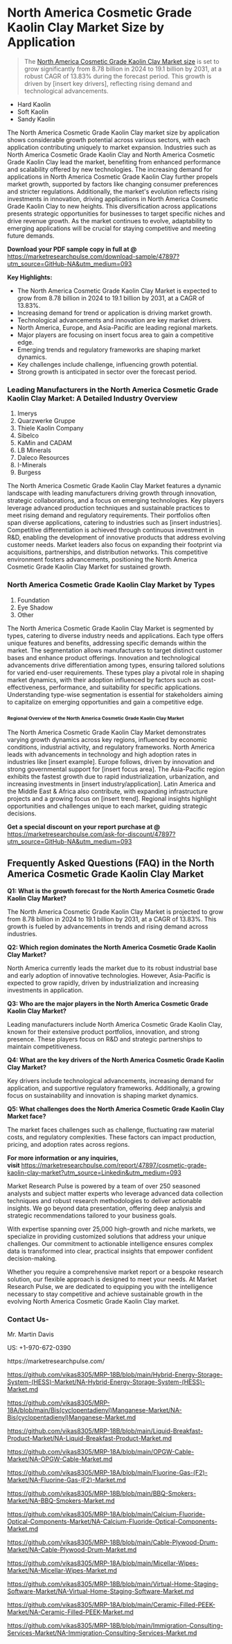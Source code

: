 <h1>North America Cosmetic Grade Kaolin Clay Market&nbsp;Size by Application</h1><blockquote><p>The <a href="https://marketresearchpulse.com/download-sample/47897?utm_source=GitHub-NA&amp;utm_medium=093">North America Cosmetic Grade Kaolin Clay Market size</a> is set to grow significantly from 8.78 billion in 2024 to 19.1 billion by 2031, at a robust CAGR of 13.83% during the forecast period. This growth is driven by [insert key drivers], reflecting rising demand and technological advancements.</p></blockquote><ul><li>Hard Kaolin<li> Soft Kaolin<li> Sandy Kaolin</li></ul><p>The North America Cosmetic Grade Kaolin Clay market size by application shows considerable growth potential across various sectors, with each application contributing uniquely to market expansion. Industries such as North America Cosmetic Grade Kaolin Clay and North America Cosmetic Grade Kaolin Clay lead the market, benefiting from enhanced performance and scalability offered by new technologies. The increasing demand for applications in North America Cosmetic Grade Kaolin Clay further propels market growth, supported by factors like changing consumer preferences and stricter regulations. Additionally, the market's evolution reflects rising investments in innovation, driving applications in North America Cosmetic Grade Kaolin Clay to new heights. This diversification across applications presents strategic opportunities for businesses to target specific niches and drive revenue growth. As the market continues to evolve, adaptability to emerging applications will be crucial for staying competitive and meeting future demands.</p><p><strong>Download your PDF sample copy in full at @ </strong><a href="https://marketresearchpulse.com/download-sample/47897?utm_source=GitHub-NA&amp;utm_medium=093">https://marketresearchpulse.com/download-sample/47897?utm_source=GitHub-NA&amp;utm_medium=093</a></p><p><strong>Key Highlights: </strong></p><ul><li>The North America Cosmetic Grade Kaolin Clay Market is expected to grow from 8.78 billion in 2024 to 19.1 billion by 2031, at a CAGR of 13.83%.</li><li>Increasing demand for trend or application is driving market growth.</li><li>Technological advancements and innovation are key market drivers.</li><li>North America, Europe, and Asia-Pacific are leading regional markets.</li><li>Major players are focusing on insert focus area to gain a competitive edge.</li><li>Emerging trends and regulatory frameworks are shaping market dynamics.</li><li>Key challenges include challenge, influencing growth potential.</li><li>Strong growth is anticipated in sector over the forecast period.</li></ul><h3>Leading Manufacturers in the North America Cosmetic Grade Kaolin Clay Market: A Detailed Industry Overview</h3><ol><li>Imerys</li><li>Quarzwerke Gruppe</li><li>Thiele Kaolin Company</li><li>Sibelco</li><li>KaMin and CADAM</li><li>LB Minerals</li><li>Daleco Resources</li><li>I-Minerals</li><li>Burgess</li></ol><div class="flex max-w-full flex-col flex-grow"><div class="min-h-8 text-message flex w-full flex-col items-end gap-2 whitespace-normal break-words [.text-message+&amp;]:mt-5" dir="auto" data-message-author-role="assistant" data-message-id="fd8432e4-4910-450d-b182-61b7bfb0a01f" data-message-model-slug="gpt-4o"><div class="flex w-full flex-col gap-1 empty:hidden first:pt-[3px]"><div class="markdown prose w-full break-words dark:prose-invert light"><p>The North America Cosmetic Grade Kaolin Clay Market features a dynamic landscape with leading manufacturers driving growth through innovation, strategic collaborations, and a focus on emerging technologies. Key players leverage advanced production techniques and sustainable practices to meet rising demand and regulatory requirements. Their portfolios often span diverse applications, catering to industries such as [insert industries]. Competitive differentiation is achieved through continuous investment in R&amp;D, enabling the development of innovative products that address evolving customer needs. Market leaders also focus on expanding their footprint via acquisitions, partnerships, and distribution networks. This competitive environment fosters advancements, positioning the North America Cosmetic Grade Kaolin Clay Market for sustained growth.</p></div></div></div></div><h3>North America Cosmetic Grade Kaolin Clay Market by Types</h3><ol><li>Foundation<li> Eye Shadow<li> Other</li></ol><div class="flex max-w-full flex-col flex-grow"><div class="min-h-8 text-message flex w-full flex-col items-end gap-2 whitespace-normal break-words [.text-message+&amp;]:mt-5" dir="auto" data-message-author-role="assistant" data-message-id="084470be-0bb7-4664-bddf-5156b4f41249" data-message-model-slug="gpt-4o-mini"><div class="flex w-full flex-col gap-1 empty:hidden first:pt-[3px]"><div class="markdown prose w-full break-words dark:prose-invert light"><p>The North America Cosmetic Grade Kaolin Clay Market is segmented by types, catering to diverse industry needs and applications. Each type offers unique features and benefits, addressing specific demands within the market. The segmentation allows manufacturers to target distinct customer bases and enhance product offerings. Innovation and technological advancements drive differentiation among types, ensuring tailored solutions for varied end-user requirements. These types play a pivotal role in shaping market dynamics, with their adoption influenced by factors such as cost-effectiveness, performance, and suitability for specific applications. Understanding type-wise segmentation is essential for stakeholders aiming to capitalize on emerging opportunities and gain a competitive edge.</p></div></div></div></div><h3><span style="font-size: 11px;">Regional Overview of the North America Cosmetic Grade Kaolin Clay Market</span></h3><div class="flex max-w-full flex-col flex-grow"><div class="min-h-8 text-message flex w-full flex-col items-end gap-2 whitespace-normal break-words [.text-message+&amp;]:mt-5" dir="auto" data-message-author-role="assistant" data-message-id="e9038762-ce64-4e30-91c9-9bd413514231" data-message-model-slug="gpt-4o-mini"><div class="flex w-full flex-col gap-1 empty:hidden first:pt-[3px]"><div class="markdown prose w-full break-words dark:prose-invert light"><p>The North America Cosmetic Grade Kaolin Clay Market demonstrates varying growth dynamics across key regions, influenced by economic conditions, industrial activity, and regulatory frameworks. North America leads with advancements in technology and high adoption rates in industries like [insert example]. Europe follows, driven by innovation and strong governmental support for [insert focus area]. The Asia-Pacific region exhibits the fastest growth due to rapid industrialization, urbanization, and increasing investments in [insert industry/application]. Latin America and the Middle East &amp; Africa also contribute, with expanding infrastructure projects and a growing focus on [insert trend]. Regional insights highlight opportunities and challenges unique to each market, guiding strategic decisions.</p></div></div></div></div><p><strong>Get a special discount on your report purchase at @ </strong><a href="https://marketresearchpulse.com/ask-for-discount/47897?utm_source=GitHub-NA&amp;utm_medium=093">https://marketresearchpulse.com/ask-for-discount/47897?utm_source=GitHub-NA&amp;utm_medium=093</a></p><h2>Frequently Asked Questions (FAQ) in the North America Cosmetic Grade Kaolin Clay Market</h2><p><strong>Q1: What is the growth forecast for the North America Cosmetic Grade Kaolin Clay Market?</strong></p><p>The North America Cosmetic Grade Kaolin Clay Market is projected to grow from 8.78 billion in 2024 to 19.1 billion by 2031, at a CAGR of 13.83%. This growth is fueled by advancements in trends and rising demand across industries.</p><p><strong>Q2: Which region dominates the North America Cosmetic Grade Kaolin Clay Market?</strong></p><p>North America currently leads the market due to its robust industrial base and early adoption of innovative technologies. However, Asia-Pacific is expected to grow rapidly, driven by industrialization and increasing investments in application.</p><p><strong>Q3: Who are the major players in the North America Cosmetic Grade Kaolin Clay Market?</strong></p><p>Leading manufacturers include North America Cosmetic Grade Kaolin Clay, known for their extensive product portfolios, innovation, and strong presence. These players focus on R&amp;D and strategic partnerships to maintain competitiveness.</p><p><strong>Q4: What are the key drivers of the North America Cosmetic Grade Kaolin Clay Market?</strong></p><p>Key drivers include technological advancements, increasing demand for application, and supportive regulatory frameworks. Additionally, a growing focus on sustainability and innovation is shaping market dynamics.</p><p><strong>Q5: What challenges does the North America Cosmetic Grade Kaolin Clay Market face?</strong></p><p>The market faces challenges such as challenge, fluctuating raw material costs, and regulatory complexities. These factors can impact production, pricing, and adoption rates across regions.</p><p><strong>For more information or any inquiries, visit&nbsp;</strong><a href="https://marketresearchpulse.com/report/47897/cosmetic-grade-kaolin-clay-market?utm_source=Linkedin&utm_medium=093">https://marketresearchpulse.com/report/47897/cosmetic-grade-kaolin-clay-market?utm_source=Linkedin&utm_medium=093</a></p><p>Market Research Pulse is powered by a team of over 250 seasoned analysts and subject matter experts who leverage advanced data collection techniques and robust research methodologies to deliver actionable insights. We go beyond data presentation, offering deep analysis and strategic recommendations tailored to your business goals.</p><p>With expertise spanning over 25,000 high-growth and niche markets, we specialize in providing customized solutions that address your unique challenges. Our commitment to actionable intelligence ensures complex data is transformed into clear, practical insights that empower confident decision-making.</p><p>Whether you require a comprehensive market report or a bespoke research solution, our flexible approach is designed to meet your needs. At Market Research Pulse, we are dedicated to equipping you with the intelligence necessary to stay competitive and achieve sustainable growth in the evolving North America Cosmetic Grade Kaolin Clay market.</p><h3><strong>Contact Us-</strong></h3><p>Mr. Martin Davis</p><p>US: +1-970-672-0390</p><p>https://marketresearchpulse.com/</p><p><a href="https://github.com/vikas8305/MRP-18B/blob/main/Hybrid-Energy-Storage-System-(HESS)-Market/NA-Hybrid-Energy-Storage-System-(HESS)-Market.md">https://github.com/vikas8305/MRP-18B/blob/main/Hybrid-Energy-Storage-System-(HESS)-Market/NA-Hybrid-Energy-Storage-System-(HESS)-Market.md</a></p><p><a href="https://github.com/vikas8305/MRP-18A/blob/main/Bis(cyclopentadienyl)Manganese-Market/NA-Bis(cyclopentadienyl)Manganese-Market.md">https://github.com/vikas8305/MRP-18A/blob/main/Bis(cyclopentadienyl)Manganese-Market/NA-Bis(cyclopentadienyl)Manganese-Market.md</a></p><p><a href="https://github.com/vikas8305/MRP-18B/blob/main/Liquid-Breakfast-Product-Market/NA-Liquid-Breakfast-Product-Market.md">https://github.com/vikas8305/MRP-18B/blob/main/Liquid-Breakfast-Product-Market/NA-Liquid-Breakfast-Product-Market.md</a></p><p><a href="https://github.com/vikas8305/MRP-18A/blob/main/OPGW-Cable-Market/NA-OPGW-Cable-Market.md">https://github.com/vikas8305/MRP-18A/blob/main/OPGW-Cable-Market/NA-OPGW-Cable-Market.md</a></p><p><a href="https://github.com/vikas8305/MRP-18A/blob/main/Fluorine-Gas-(F2)-Market/NA-Fluorine-Gas-(F2)-Market.md">https://github.com/vikas8305/MRP-18A/blob/main/Fluorine-Gas-(F2)-Market/NA-Fluorine-Gas-(F2)-Market.md</a></p><p><a href="https://github.com/vikas8305/MRP-18B/blob/main/BBQ-Smokers-Market/NA-BBQ-Smokers-Market.md">https://github.com/vikas8305/MRP-18B/blob/main/BBQ-Smokers-Market/NA-BBQ-Smokers-Market.md</a></p><p><a href="https://github.com/vikas8305/MRP-18A/blob/main/Calcium-Fluoride-Optical-Components-Market/NA-Calcium-Fluoride-Optical-Components-Market.md">https://github.com/vikas8305/MRP-18A/blob/main/Calcium-Fluoride-Optical-Components-Market/NA-Calcium-Fluoride-Optical-Components-Market.md</a></p><p><a href="https://github.com/vikas8305/MRP-18B/blob/main/Cable-Plywood-Drum-Market/NA-Cable-Plywood-Drum-Market.md">https://github.com/vikas8305/MRP-18B/blob/main/Cable-Plywood-Drum-Market/NA-Cable-Plywood-Drum-Market.md</a></p><p><a href="https://github.com/vikas8305/MRP-18A/blob/main/Micellar-Wipes-Market/NA-Micellar-Wipes-Market.md">https://github.com/vikas8305/MRP-18A/blob/main/Micellar-Wipes-Market/NA-Micellar-Wipes-Market.md</a></p><p><a href="https://github.com/vikas8305/MRP-18B/blob/main/Virtual-Home-Staging-Software-Market/NA-Virtual-Home-Staging-Software-Market.md">https://github.com/vikas8305/MRP-18B/blob/main/Virtual-Home-Staging-Software-Market/NA-Virtual-Home-Staging-Software-Market.md</a></p><p><a href="https://github.com/vikas8305/MRP-18A/blob/main/Ceramic-Filled-PEEK-Market/NA-Ceramic-Filled-PEEK-Market.md">https://github.com/vikas8305/MRP-18A/blob/main/Ceramic-Filled-PEEK-Market/NA-Ceramic-Filled-PEEK-Market.md</a></p><p><a href="https://github.com/vikas8305/MRP-18B/blob/main/Immigration-Consulting-Services-Market/NA-Immigration-Consulting-Services-Market.md">https://github.com/vikas8305/MRP-18B/blob/main/Immigration-Consulting-Services-Market/NA-Immigration-Consulting-Services-Market.md</a></p>
